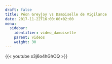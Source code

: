 ```yaml
---
draft: false
title: Péon Greyjoy vs Damoiselle de Vigilance
date: 2017-11-22T16:00:00+02:00
menu:
  sidebar:
    identifier: video_damoiselle
    parent: videos
    weight: 30
---
```


{{< youtube x3j6o4hGhOQ >}}
